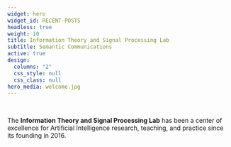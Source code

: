 ```yaml
---
widget: hero
widget_id: RECENT-POSTS
headless: true
weight: 10
title: Information Theory and Signal Processing Lab
subtitle: Semantic Communications
active: true
design:
  columns: "2"
  css_style: null
  css_class: null
hero_media: welcome.jpg
---
```

<br>

The **Information Theory and Signal Processing Lab** has been a center of excellence for Artificial Intelligence research, teaching, and practice since its founding in 2016.